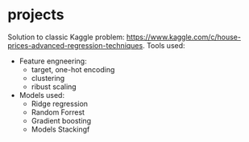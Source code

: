 # projects

Solution to classic Kaggle problem: https://www.kaggle.com/c/house-prices-advanced-regression-techniques. 
Tools used:
- Feature engneering:
  - target, one-hot encoding
  - clustering
  - ribust scaling 
- Models used:
  - Ridge regression
  - Random Forrest
  - Gradient boosting
  - Models Stackingf
